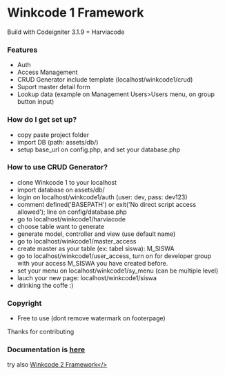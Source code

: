 # Winkcode 1 Framework #

Build with Codeigniter 3.1.9 + Harviacode

### Features ###

* Auth
* Access Management
* CRUD Generator include template (localhost/winkcode1/crud)
* Suport master detail form
* Lookup data (example on Management Users>Users menu, on group button input)

### How do I get set up? ###

* copy paste project folder
* import DB (path: assets/db/)
* setup base_url on config.php, and set your database.php 

### How to use CRUD Generator? ###
* clone Winkcode 1 to your localhost
* import database on assets/db/
* login on localhost/winkcode1/auth (user: dev, pass: dev123)
* comment defined('BASEPATH') or exit('No direct script access allowed'); line on config/database.php
* go to localhost/winkcode1/harviacode
* choose table want to generate
* generate model, controller and view (use default name)
* go to localhost/winkcode1/master_access
* create master as your table (ex: tabel siswa): M_SISWA
* go to localhost/winkcode1/user_access, turn on for developer group with your access M_SISWA you have created before.
* set your menu on localhost/winkcode1/sy_menu (can be multiple level)
* lauch your new page: localhost/winkcode1/siswa
* drinking the coffe :)


### Copyright ###

* Free to use (dont remove watermark on footerpage)

Thanks for contributing
### Documentation is <a href="https://www.youtube.com/watch?v=qo5MI1_EB5M" target="_blank">here</a> ###

try also <a href="https://github.com/fahrudinyuniwinanto/winkcode2" target="_blank">Winkcode 2 Framework</>



